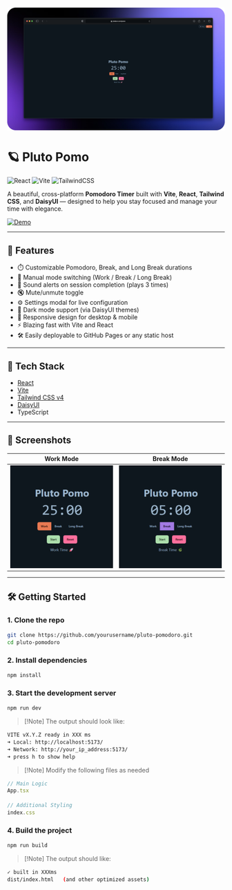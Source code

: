 ![Pluto Pomodoro Screenshot](/screenshots/screen_round.png)

# 🪐 Pluto Pomo

![React](https://img.shields.io/badge/react-%2320232a.svg?style=for-the-badge&logo=react&logoColor=%2361DAFB)
![Vite](https://img.shields.io/badge/vite-%23646CFF.svg?style=for-the-badge&logo=vite&logoColor=white)
![TailwindCSS](https://img.shields.io/badge/tailwindcss-%2338B2AC.svg?style=for-the-badge&logo=tailwind-css&logoColor=white)


A beautiful, cross-platform **Pomodoro Timer** built with **Vite**, **React**, **Tailwind CSS**, and **DaisyUI** — designed to help you stay focused and manage your time with elegance.

[![Demo](https://img.shields.io/badge/Demo-4361ee?style=for-the-badge)](https://jshabun.com/pomo)

---

## 🚀 Features

- ⏱️ Customizable Pomodoro, Break, and Long Break durations  
- 🔄 Manual mode switching (Work / Break / Long Break)  
- 🔔 Sound alerts on session completion (plays 3 times)  
- 🔇 Mute/unmute toggle  
- ⚙️ Settings modal for live configuration  
- 🌙 Dark mode support (via DaisyUI themes)  
- 📱 Responsive design for desktop & mobile  
- ⚡ Blazing fast with Vite and React  
- 🛠️ Easily deployable to GitHub Pages or any static host

---

## 🧪 Tech Stack

- [React](https://reactjs.org/)
- [Vite](https://vitejs.dev/)
- [Tailwind CSS v4](https://tailwindcss.com/)
- [DaisyUI](https://daisyui.com/)
- TypeScript

---

## 🎨 Screenshots

| Work Mode | Break Mode |
|-----------|------------|
| ![](screenshots/work.png) | ![](screenshots/break.png) |

---

## 🛠️ Getting Started

### 1. Clone the repo
```bash
git clone https://github.com/yourusername/pluto-pomodoro.git
cd pluto-pomodoro
```

### 2. Install dependencies
```bash
npm install
```

### 3. Start the development server
```bash
npm run dev
```
> [!Note] The output should look like:
```bash
VITE vX.Y.Z ready in XXX ms
➜ Local: http://localhost:5173/
➜ Network: http://your_ip_address:5173/
➜ press h to show help
```
> [!Note] Modify the following files as needed
```ts
// Main Logic
App.tsx

// Additional Styling
index.css
```

### 4. Build the project
```bash
npm run build
```
> [!Note] The output should like:
```bash
✓ built in XXXms
dist/index.html   (and other optimized assets)
```
